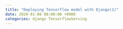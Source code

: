 ```yaml
---
title: "Deploying Tensorflow model with Django(1)"
date: 2020-01-08 00:00:00 +0900
categories: django TensorflowServing
---
```




